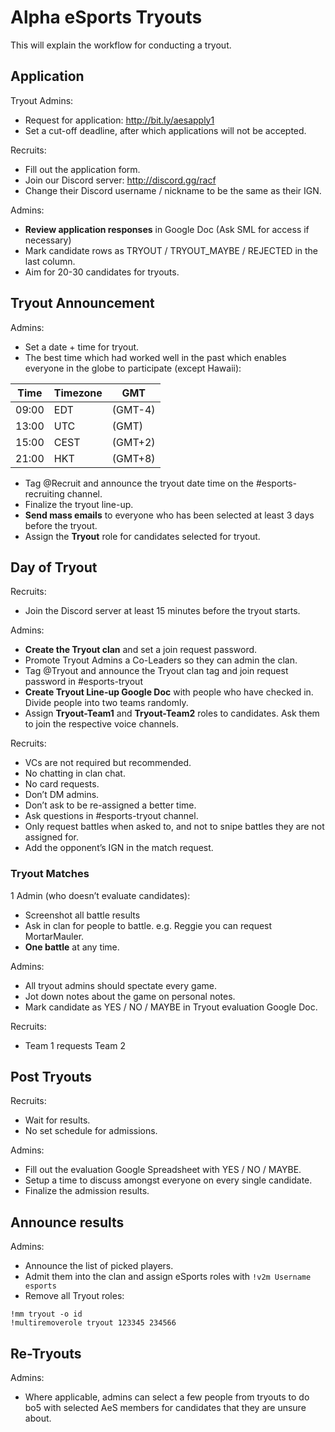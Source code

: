 # Alpha eSports Tryouts

This will explain the workflow for conducting a tryout.

## Application

Tryout Admins:
- Request for application: http://bit.ly/aesapply1
- Set a cut-off deadline, after which applications will not be accepted.

Recruits:
- Fill out the application form.
- Join our Discord server: http://discord.gg/racf
- Change their Discord username / nickname to be the same as their IGN.

Admins:
- **Review application responses** in Google Doc (Ask SML for access if necessary)
- Mark candidate rows as TRYOUT / TRYOUT_MAYBE / REJECTED in the last column.
- Aim for 20-30 candidates for tryouts.

## Tryout Announcement

Admins:
- Set a date + time for tryout.
- The best time which had worked well in the past which enables everyone in the globe to participate (except Hawaii):

Time | Timezone | GMT
--- | --- | ---
09:00 | EDT  | (GMT-4)
13:00 | UTC  | (GMT)
15:00 | CEST | (GMT+2)
21:00 | HKT  | (GMT+8)

- Tag @Recruit and announce the tryout date time on the #esports-recruiting channel.
- Finalize the tryout line-up.
- **Send mass emails** to everyone who has been selected at least 3 days before the tryout.
- Assign the **Tryout** role for candidates selected for tryout.

## Day of Tryout

Recruits:
- Join the Discord server at least 15 minutes before the tryout starts.

Admins:
- **Create the Tryout clan** and set a join request password.
- Promote Tryout Admins a Co-Leaders so they can admin the clan.
- Tag @Tryout and announce the Tryout clan tag and join request password in #esports-tryout
- **Create Tryout Line-up Google Doc** with people who have checked in. Divide people into two teams randomly.
- Assign **Tryout-Team1** and **Tryout-Team2** roles to candidates. Ask them to join the respective voice channels.

Recruits:
- VCs are not required but recommended.
- No chatting in clan chat.
- No card requests.
- Don’t DM admins.
- Don’t ask to be re-assigned a better time.
- Ask questions in #esports-tryout channel.
- Only request battles when asked to, and not to snipe battles they are not assigned for.
- Add the opponent’s IGN in the match request.

### Tryout Matches

1 Admin (who doesn’t evaluate candidates):
- Screenshot all battle results
- Ask in clan for people to battle. e.g. Reggie you can request MortarMauler.
- **One battle** at any time.

Admins:
- All tryout admins should spectate every game.
- Jot down notes about the game on personal notes.
- Mark candidate as YES / NO / MAYBE in Tryout evaluation Google Doc.

Recruits:
- Team 1 requests Team 2

## Post Tryouts

Recruits:
- Wait for results.
- No set schedule for admissions.

Admins:
- Fill out the evaluation Google Spreadsheet with YES / NO / MAYBE.
- Setup a time to discuss amongst everyone on every single candidate.
- Finalize the admission results.

## Announce results

Admins:
- Announce the list of picked players.
- Admit them into the clan and assign eSports roles with `!v2m Username esports`
- Remove all Tryout roles:

```
!mm tryout -o id
!multiremoverole tryout 123345 234566
```

## Re-Tryouts

Admins:
- Where applicable, admins can select a few people from tryouts to do bo5 with selected AeS members for candidates that they are unsure about.
